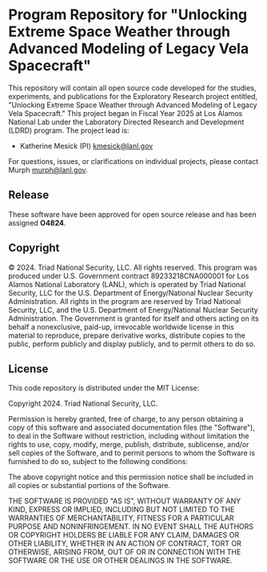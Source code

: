 Program Repository for "Unlocking Extreme Space Weather through Advanced Modeling of Legacy Vela Spacecraft"
========

This repository will contain all open source code developed for the studies, experiments, and publications for the Exploratory Research project entitled, "Unlocking Extreme Space Weather through Advanced Modeling of Legacy Vela Spacecraft." This project began in Fiscal Year 2025 at Los Alamos National Lab under the Laboratory Directed Research and Development (LDRD) program.  The project lead is:
* Katherine Mesick (PI) <kmesick@lanl.gov>

For questions, issues, or clarifications on individual projects, please contact Murph <murph@lanl.gov>.

## Release

These software have been approved for open source release and has been assigned **O4824**.

## Copyright

© 2024. Triad National Security, LLC. All rights reserved.
This program was produced under U.S. Government contract 89233218CNA000001 for Los Alamos National Laboratory (LANL), which is operated by Triad National Security, LLC for the U.S. Department of Energy/National Nuclear Security Administration. All rights in the program are reserved by Triad National Security, LLC, and the U.S. Department of Energy/National Nuclear Security Administration. The Government is granted for itself and others acting on its behalf a nonexclusive, paid-up, irrevocable worldwide license in this material to reproduce, prepare derivative works, distribute copies to the public, perform publicly and display publicly, and to permit others to do so.

## License

This code repository is distributed under the MIT License:

Copyright 2024. Triad National Security, LLC.
 
Permission is hereby granted, free of charge, to any person obtaining a copy of this software and associated documentation files (the "Software"), to deal in the Software without restriction, including without limitation the rights to use, copy, modify, merge, publish, distribute, sublicense, and/or sell copies of the Software, and to permit persons to whom the Software is furnished to do so, subject to the following conditions:
 
The above copyright notice and this permission notice shall be included in all copies or substantial portions of the Software.
 
THE SOFTWARE IS PROVIDED "AS IS", WITHOUT WARRANTY OF ANY KIND, EXPRESS OR IMPLIED, INCLUDING BUT NOT LIMITED TO THE WARRANTIES OF MERCHANTABILITY, FITNESS FOR A PARTICULAR PURPOSE AND NONINFRINGEMENT. IN NO EVENT SHALL THE AUTHORS OR COPYRIGHT HOLDERS BE LIABLE FOR ANY CLAIM, DAMAGES OR OTHER LIABILITY, WHETHER IN AN ACTION OF CONTRACT, TORT OR OTHERWISE, ARISING FROM, OUT OF OR IN CONNECTION WITH THE SOFTWARE OR THE USE OR OTHER DEALINGS IN THE SOFTWARE.